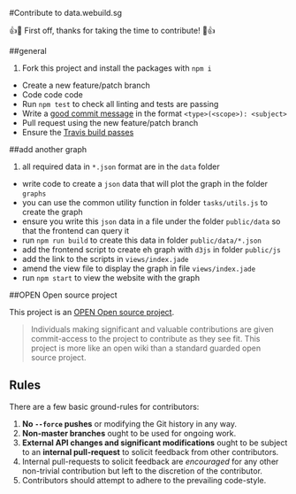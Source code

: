 #Contribute to data.webuild.sg

:+1::tada: First off, thanks for taking the time to contribute! :tada::+1:

##general

1. Fork this project and install the packages with `npm i`
- Create a new feature/patch branch
- Code code code
- Run `npm test` to check all linting and tests are passing
- Write a [good commit message](https://github.com/angular/angular.js/blob/master/CONTRIBUTING.md#commit) in the format `<type>(<scope>): <subject>`
- Pull request using the new feature/patch branch
- Ensure the [Travis build passes](https://travis-ci.org/webuildsg/data)

##add another graph

1. all required data in `*.json` format are in the `data` folder
- write code to create a `json` data that will plot the graph in the folder `graphs`
- you can use the common utility function in folder `tasks/utils.js` to create the graph
- ensure you write this `json` data in a file under the folder `public/data` so that the frontend can query it
- run `npm run build` to create this data in folder `public/data/*.json`
- add the frontend script to create eh graph with `d3js` in folder `public/js`
- add the link to the scripts in `views/index.jade`
- amend the view file to display the graph in file `views/index.jade`
- run `npm start` to view the website with the graph

##OPEN Open source project

This project is an [OPEN Open source project](http://openopensource.org/).

> Individuals making significant and valuable contributions are given
commit-access to the project to contribute as they see fit. This project
is more like an open wiki than a standard guarded open source project.

## Rules

There are a few basic ground-rules for contributors:

1. **No `--force` pushes** or modifying the Git history in any way.
1. **Non-master branches** ought to be used for ongoing work.
1. **External API changes and significant modifications** ought to be subject to an **internal pull-request** to solicit feedback from other contributors.
1. Internal pull-requests to solicit feedback are *encouraged* for any other non-trivial contribution but left to the discretion of the contributor.
1. Contributors should attempt to adhere to the prevailing code-style.
